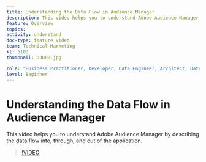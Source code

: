 ```yaml
---
title: Understanding the Data Flow in Audience Manager
description: This video helps you to understand Adobe Audience Manager by describing the data flow into, through, and out of the application.
feature: Overview
topics: 
activity: understand
doc-type: feature video
team: Technical Marketing
kt: 5103
thumbnail: 33888.jpg

role: "Business Practitioner, Developer, Data Engineer, Architect, Data Architect, Administrator, Leader"
level: Beginner
---
```


# Understanding the Data Flow in Audience Manager

This video helps you to understand Adobe Audience Manager by describing the data flow into, through, and out of the application.

>[!VIDEO](https://video.tv.adobe.com/v/33888/?quality=12)
